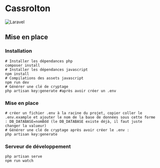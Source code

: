 # Cassrolton

![Laravel](https://github.com/Anthony-Jhoiro/projet-cours-laravel/workflows/Laravel/badge.svg)

## Mise en place

### Installation


```shell script
# Installer les dépendances php
composer install
# Installer les dépendances javascript
npm install
# Compilations des assets javascript
npm run dev
# Générer une clé de cryptage
php artisan key:generate #après avoir créer un .env
```

### Mise en place

```shell script
# créer un fichier .env à la racine du projet, copier coller le .env.example et ajouter le nom de la base de données sous cette forme : DB_DATABASE=nomBdd (le DB_DATABASE existe déjà, il faut juste changer la valueur)
# Générer une clé de cryptage après avoir créer le .env :
php artisan key:generate
```

### Serveur de développement
```shell script
php artisan serve
npm run watch
```
